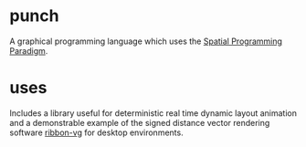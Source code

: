 # punch
A graphical programming language which uses the [Spatial Programming Paradigm](https://www.scribd.com/document/330109881/On-Spatial-Programming).

# uses
Includes a library useful for deterministic real time dynamic layout animation and a demonstrable example of the signed distance vector rendering software [ribbon-vg](https://github.com/Cawfree/ribbon-vg) for desktop environments.
